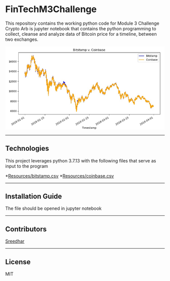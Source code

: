 # FinTechM3Challenge

This repository contains the working python code for Module 3 Challenge
Crypto Arb is jupyter notebook that contains the python programming to collect, cleanse and analyze
data of Bitcoin price for a timeline, between two exchanges.

![Bitstamp vs Coinbase](Starter_Code/Resources/bitstamp_vs_coinbase_all.jpg)

---

## Technologies

This project leverages python 3.7.13 with the following files that serve as input to the program

*[Resources/bitstamp.csv](Starter_Code/Resources/bitstamp.csv)
*[Resources/coinbase.csv](Starter_Code/Resources/coinbase.csv)

---

## Installation Guide

The file should be opened in jupyter notebook

---

## Contributors

[Sreedhar](j_sreedhar@yahoo.com)

---

## License

MIT
